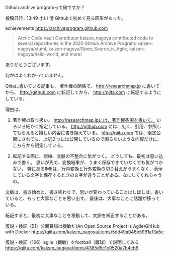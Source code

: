 Github archive programって何ですか？

投稿日時 : 13:49    小川 清 
Githubで初めて見る図形があった。

achievements
https://archiveprogram.github.com

>Arctic Code Vault Contributor
kaizen_nagoya contributed code to several repositories in the 2020 GitHub Archive Program:
kaizen-nagoya/xtuml, kaizen-nagoya/Open_Source_is_Agile, kaizen-nagoya/hello-world, and more!

ありがとうございます。

何かはよくわかっていません。

Qiitaに書いている記事も、
著作権の関係で、
http://researchmap.jp
に書いてから、
http://github.com
に転記してから、
http://qiita.com
に転記するようにしている。

理由は、

1. 著作権の取り扱い。
http://researchmap.jpには、著作権条項を書いて、
いろいろ細かく指定している。
http://github.com
には、広く、引用、参照してもらえると嬉しい内容に書き換えている。
http://qiita.com
では、限定公開にされても、上記２つには公開しているので困らないような内容だけに、こちらから限定している。

2. 転記する際に、誤植、文脈の不整合に気がつく。
どうしても、最初は思い込みで書く。
思いが先で、変換結果が、うまく保存できていなくても気がつかない。
特にあるIMEは、行内変換と行外変換の切り替えがうまくなく、表示している文字と保存するときの文字が違うことがある。なにしてくれちゃうの。

文脈は、書き始めと、書き終わりで、思いが変わっていることはしばしば。書いていると、もっと大事なことを思い出す。
最後は、大事なことに話題が移っている。

転記すると、最初に大事なことを移動して、文脈を補正することがある。

仮説・検証（51）公開算譜は機敏だ(An Open Source Project is Agile)GitHub with Docker
https://qiita.com/kaizen_nagoya/items/5dd49a046b5991af3a5e

 


仮説・検証（166）agile（機敏）をfootball（蹴球）で説明してみる
https://qiita.com/kaizen_nagoya/items/4385d5c1b9520a7b4cb6

